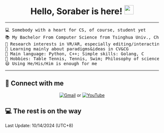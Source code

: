 <h1 align="center">
Hello, Soraber is here!
	<a href="https://github.com/Soraber" target="_self">
		<img src="https://media.giphy.com/media/hvRJCLFzcasrR4ia7z/giphy.gif" width="30">
	</a>
</h1>

<hr>

<pre>
💻 Somebody with a heart for CS, of course, student yet
📚 My Bachelor From Computer Science from Tsinghua Univ., China & Looking for chances of further study 
📝 Research interests in VR/AR, especially editing/interacting stuffs  
🌱 Learning mainly about paradigms&ideas in CV&CG
🌟 Main language: Python, C++; Simple skills: Golang, C
🚩 Hobbies: Table Tennis, Tennis, Swim; Philosophy of science and society; House Music and Expressionism Arts; Video Games (like SH2)
😃 Using He/His/Him is enough for me
</pre>
<hr>

## 🤝 Connect with me

<p align="center">
	<a href="mailto:wuhongda2012@gmail.com"><img img src="https://img.shields.io/badge/gmail-%23EA4335.svg?style=plastic&logo=gmail&logoColor=white" alt="Gmail"/></a>
	or <a href="mailto:thuwhd20@163.com"></a>
    <a href="https://www.youtube.com/@HongdaWu/"><img src="https://img.shields.io/badge/YouTube-%23FF0000.svg?logo=YouTube&logoColor=white" alt="YouTube"/></a>
</p>

## 💻 The rest is on the way

Last Update: 10/14/2024 (UTC+8)
